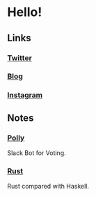 # Hello!

## Links
### [Twitter](https://twitter.com/23_prime)
### [Blog](http://23prime.hatenablog.com/)
### [Instagram](https://www.instagram.com/23_prime/)

## Notes
### [Polly](./polly/)
Slack Bot for Voting.

### [Rust](./rust/)
Rust compared with Haskell.